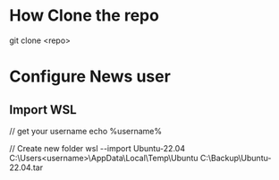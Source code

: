 # How Clone the repo 
git clone \<repo>

# Configure News user
## Import WSL

// get your username
echo %username% 

// Create new folder
wsl --import Ubuntu-22.04 C:\Users\<username>\AppData\Local\Temp\Ubuntu C:\Backup\Ubuntu-22.04.tar